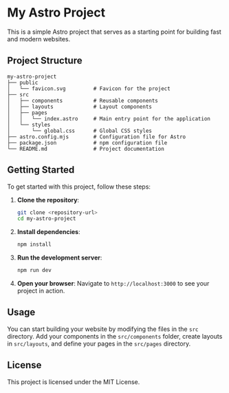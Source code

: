 # My Astro Project

This is a simple Astro project that serves as a starting point for building fast and modern websites.

## Project Structure

```
my-astro-project
├── public
│   └── favicon.svg         # Favicon for the project
├── src
│   ├── components          # Reusable components
│   ├── layouts             # Layout components
│   ├── pages
│   │   └── index.astro     # Main entry point for the application
│   └── styles
│       └── global.css      # Global CSS styles
├── astro.config.mjs        # Configuration file for Astro
├── package.json            # npm configuration file
└── README.md               # Project documentation
```

## Getting Started

To get started with this project, follow these steps:

1. **Clone the repository**:
   ```bash
   git clone <repository-url>
   cd my-astro-project
   ```

2. **Install dependencies**:
   ```bash
   npm install
   ```

3. **Run the development server**:
   ```bash
   npm run dev
   ```

4. **Open your browser**:
   Navigate to `http://localhost:3000` to see your project in action.

## Usage

You can start building your website by modifying the files in the `src` directory. Add your components in the `src/components` folder, create layouts in `src/layouts`, and define your pages in the `src/pages` directory.

## License

This project is licensed under the MIT License.